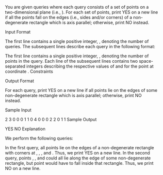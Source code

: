 You are given  queries where each query consists of a set of  points on a two-dimensional plane (i.e., ). For each set of points, print YES on a new line if all the points fall on the edges (i.e., sides and/or corners) of a non-degenerate rectangle which is axis parallel; otherwise, print NO instead.

Input Format

The first line contains a single positive integer, , denoting the number of queries. The subsequent lines describe each query in the following format:

The first line contains a single positive integer, , denoting the number of points in the query.
Each line  of the  subsequent lines contains two space-separated integers describing the respective values of  and  for the point at coordinate .
Constraints

Output Format

For each query, print YES on a new line if all  points lie on the edges of some non-degenerate rectangle which is axis parallel; otherwise, print NO instead.

Sample Input

2
3
0 0
0 1
1 0
4
0 0
0 2
2 0
1 1
Sample Output

YES
NO
Explanation

We perform the following  queries:

In the first query, all points lie on the edges of a non-degenerate rectangle with corners at , , , and . Thus, we print YES on a new line.
In the second query, points , , and  could all lie along the edge of some non-degenerate rectangle, but point  would have to fall inside that rectangle. Thus, we print NO on a new line.
